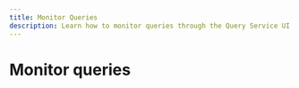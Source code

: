 ```yaml
---
title: Monitor Queries
description: Learn how to monitor queries through the Query Service UI.
---
```

# Monitor queries
